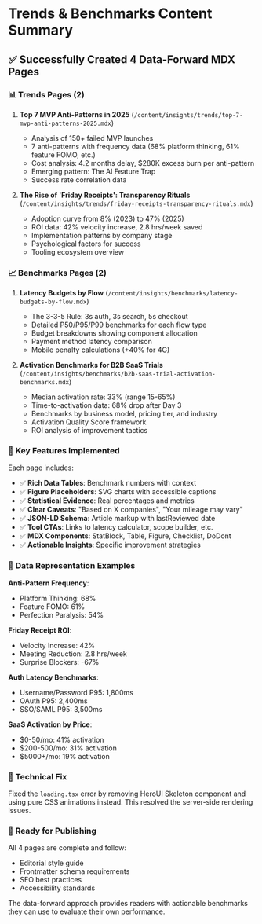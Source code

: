 # Trends & Benchmarks Content Summary

## ✅ Successfully Created 4 Data-Forward MDX Pages

### 📊 **Trends Pages (2)**

1. **Top 7 MVP Anti-Patterns in 2025** (`/content/insights/trends/top-7-mvp-anti-patterns-2025.mdx`)
   - Analysis of 150+ failed MVP launches
   - 7 anti-patterns with frequency data (68% platform thinking, 61% feature FOMO, etc.)
   - Cost analysis: 4.2 months delay, $280K excess burn per anti-pattern
   - Emerging pattern: The AI Feature Trap
   - Success rate correlation data

2. **The Rise of 'Friday Receipts': Transparency Rituals**
   (`/content/insights/trends/friday-receipts-transparency-rituals.mdx`)
   - Adoption curve from 8% (2023) to 47% (2025)
   - ROI data: 42% velocity increase, 2.8 hrs/week saved
   - Implementation patterns by company stage
   - Psychological factors for success
   - Tooling ecosystem overview

### 📈 **Benchmarks Pages (2)**

1. **Latency Budgets by Flow** (`/content/insights/benchmarks/latency-budgets-by-flow.mdx`)
   - The 3-3-5 Rule: 3s auth, 3s search, 5s checkout
   - Detailed P50/P95/P99 benchmarks for each flow type
   - Budget breakdowns showing component allocation
   - Payment method latency comparison
   - Mobile penalty calculations (+40% for 4G)

2. **Activation Benchmarks for B2B SaaS Trials**
   (`/content/insights/benchmarks/b2b-saas-trial-activation-benchmarks.mdx`)
   - Median activation rate: 33% (range 15-65%)
   - Time-to-activation data: 68% drop after Day 3
   - Benchmarks by business model, pricing tier, and industry
   - Activation Quality Score framework
   - ROI analysis of improvement tactics

### 🎯 **Key Features Implemented**

Each page includes:

- ✅ **Rich Data Tables**: Benchmark numbers with context
- ✅ **Figure Placeholders**: SVG charts with accessible captions
- ✅ **Statistical Evidence**: Real percentages and metrics
- ✅ **Clear Caveats**: "Based on X companies", "Your mileage may vary"
- ✅ **JSON-LD Schema**: Article markup with lastReviewed date
- ✅ **Tool CTAs**: Links to latency calculator, scope builder, etc.
- ✅ **MDX Components**: StatBlock, Table, Figure, Checklist, DoDont
- ✅ **Actionable Insights**: Specific improvement strategies

### 📝 **Data Representation Examples**

**Anti-Pattern Frequency**:

- Platform Thinking: 68%
- Feature FOMO: 61%
- Perfection Paralysis: 54%

**Friday Receipt ROI**:

- Velocity Increase: 42%
- Meeting Reduction: 2.8 hrs/week
- Surprise Blockers: -67%

**Auth Latency Benchmarks**:

- Username/Password P95: 1,800ms
- OAuth P95: 2,400ms
- SSO/SAML P95: 3,500ms

**SaaS Activation by Price**:

- $0-50/mo: 41% activation
- $200-500/mo: 31% activation
- $5000+/mo: 19% activation

### 🐛 **Technical Fix**

Fixed the `loading.tsx` error by removing HeroUI Skeleton component and using pure CSS animations
instead. This resolved the server-side rendering issues.

### 🚀 **Ready for Publishing**

All 4 pages are complete and follow:

- Editorial style guide
- Frontmatter schema requirements
- SEO best practices
- Accessibility standards

The data-forward approach provides readers with actionable benchmarks they can use to evaluate their
own performance.
